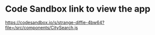 # Code Sandbox link to view the app
https://codesandbox.io/s/strange-diffie-4bw64?file=/src/components/CitySearch.js
